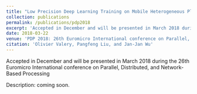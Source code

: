 ```yaml
---
title: "Low Precision Deep Learning Training on Mobile Heterogeneous Platform"
collection: publications
permalink: /publications/pdp2018
excerpt: 'Accepted in December and will be presented in March 2018 during the 26th Euromicro International conference on Parallel, Distributed, and Network-Based Processing'
date: 2018-03-22
venue: 'PDP 2018: 26th Euromicro International conference on Parallel, Distributed, and Network-Based Processing'
citation: 'Olivier Valery, Pangfeng Liu, and Jan-Jan Wu'
---
```

Accepted in December and will be presented in March 2018 during the 26th Euromicro International conference on Parallel, Distributed, and Network-Based Processing

Description: coming soon.
